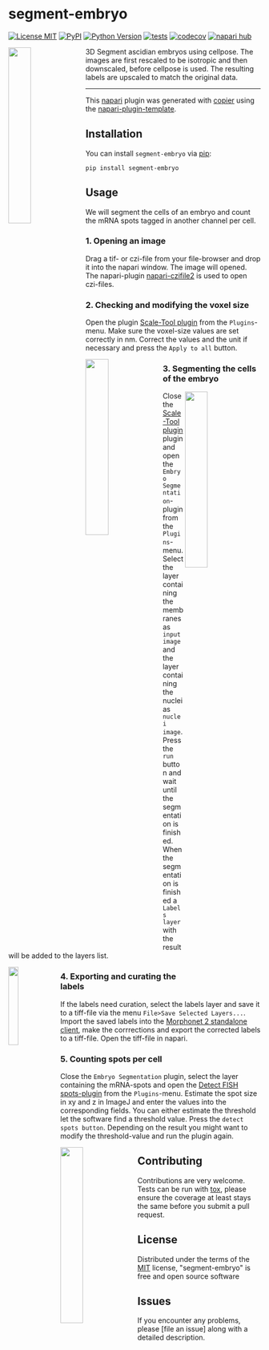 # segment-embryo

[![License MIT](https://img.shields.io/pypi/l/segment-embryo.svg?color=green)](https://github.com/MontpellierRessourcesImagerie/segment-embryo/raw/main/LICENSE)
[![PyPI](https://img.shields.io/pypi/v/segment-embryo.svg?color=green)](https://pypi.org/project/segment-embryo)
[![Python Version](https://img.shields.io/pypi/pyversions/segment-embryo.svg?color=green)](https://python.org)
[![tests](https://github.com/MontpellierRessourcesImagerie/segment-embryo/workflows/tests/badge.svg)](https://github.com/MontpellierRessourcesImagerie/segment-embryo/actions)
[![codecov](https://codecov.io/gh/MontpellierRessourcesImagerie/segment-embryo/branch/main/graph/badge.svg)](https://codecov.io/gh/MontpellierRessourcesImagerie/segment-embryo)
[![napari hub](https://img.shields.io/endpoint?url=https://api.napari-hub.org/shields/segment-embryo)](https://napari-hub.org/plugins/segment-embryo)

<img src="https://github.com/user-attachments/assets/4459f48c-435f-489d-b27c-25a4ea390871" align='left' width="30%"></img> 3D Segment ascidian embryos using cellpose. The images are first rescaled to be isotropic and then downscaled, before cellpose is used. The resulting labels are upscaled to match the original data.

----------------------------------

This [napari] plugin was generated with [copier] using the [napari-plugin-template].

<!--
Don't miss the full getting started guide to set up your new package:
https://github.com/napari/napari-plugin-template#getting-started

and review the napari docs for plugin developers:
https://napari.org/stable/plugins/index.html
-->

## Installation

You can install `segment-embryo` via [pip]:

    pip install segment-embryo

## Usage

We will segment the cells of an embryo and count the mRNA spots tagged in another channel per cell.

### 1. Opening an image

Drag a tif- or czi-file from your file-browser and drop it into the napari window. The image will opened. The napari-plugin [napari-czifile2](https://github.com/BodenmillerGroup/napari-czifile2) is used to open czi-files.

### 2. Checking and modifying the voxel size 

Open the plugin [Scale-Tool plugin](https://pypi.org/project/set-calibration/) from the ``Plugins``-menu. Make sure the voxel-size values are set correctly in nm. Correct the values and the unit if necessary and press the ``Apply to all`` button.

<img src="https://github.com/user-attachments/assets/409b669b-675f-495f-ba11-c6ded0442b2b" align='left' width="30%"></img> 

### 3. Segmenting the cells of the embryo

<img src="https://github.com/user-attachments/assets/1b464f39-47ff-412d-bdb8-c2d61837af39" align='right' width="30%"></img> 

Close the [Scale-Tool plugin](https://pypi.org/project/set-calibration/) plugin and open the ``Embryo Segmentation``-plugin from the ``Plugins``-menu. Select the layer containing the membranes as ``input image`` and the layer containing the nuclei as ``nuclei image``. Press the ``run`` button and wait until the segmentation is finished. When the segmentation is finished a ``Labels layer`` with the result will be added to the layers list. 

<img src="https://github.com/user-attachments/assets/4dcf8aad-22ef-4a20-a6a6-50bcb81c7011" align='left' width="20%"></img> 

### 4. Exporting and curating the labels

If the labels need curation, select  the labels layer and save it to a tiff-file via the menu ``File>Save Selected Layers...``. Import the saved labels into the [Morphonet 2 standalone client](https://morphonet.org/downloads), make the corrrections and export the corrected labels to a tiff-file. Open the tiff-file in napari.

### 5. Counting spots per cell

Close the ``Embryo Segmentation`` plugin, select the layer containing the mRNA-spots and open the [Detect FISH spots-plugin](https://www.napari-hub.org/plugins/napari-bigfish) from the ``Plugins``-menu. Estimate the spot size in xy and z in ImageJ and enter the values into the corresponding fields. You can either estimate the threshold let the software find a threshold value. Press the ``detect spots button``. Depending on the result you might want to modify the threshold-value and run the plugin again.

<img src="https://github.com/user-attachments/assets/6507eb3e-d732-4d69-8c63-02d83f8975f1" align='left' width="30%"></img> 


## Contributing

Contributions are very welcome. Tests can be run with [tox], please ensure
the coverage at least stays the same before you submit a pull request.

## License

Distributed under the terms of the [MIT] license,
"segment-embryo" is free and open source software

## Issues

If you encounter any problems, please [file an issue] along with a detailed description.

[napari]: https://github.com/napari/napari
[copier]: https://copier.readthedocs.io/en/stable/
[@napari]: https://github.com/napari
[MIT]: http://opensource.org/licenses/MIT
[BSD-3]: http://opensource.org/licenses/BSD-3-Clause
[GNU GPL v3.0]: http://www.gnu.org/licenses/gpl-3.0.txt
[GNU LGPL v3.0]: http://www.gnu.org/licenses/lgpl-3.0.txt
[Apache Software License 2.0]: http://www.apache.org/licenses/LICENSE-2.0
[Mozilla Public License 2.0]: https://www.mozilla.org/media/MPL/2.0/index.txt
[napari-plugin-template]: https://github.com/napari/napari-plugin-template

[napari]: https://github.com/napari/napari
[tox]: https://tox.readthedocs.io/en/latest/
[pip]: https://pypi.org/project/pip/
[PyPI]: https://pypi.org/
